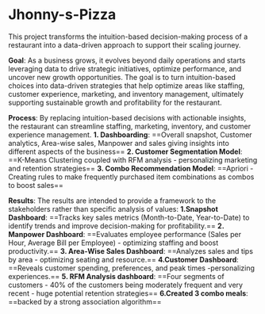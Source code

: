 # Jhonny-s-Pizza
This project transforms the intuition-based decision-making process of a restaurant into a data-driven approach to support their scaling journey.

**Goal**: As a business grows, it evolves beyond daily operations and starts leveraging data to drive strategic initiatives, optimize performance, and uncover new growth opportunities. The goal is to turn intuition-based choices into data-driven strategies that help optimize areas like staffing, customer experience, marketing, and inventory management, ultimately supporting sustainable growth and profitability for the restaurant.

**Process**: By replacing intuition-based decisions with actionable insights, the restaurant can streamline staffing, marketing, inventory, and customer experience management.
**1. Dashboarding**:
==Overall snapshot, Customer analytics, Area-wise sales, Manpower and sales giving insights into different aspects of the business==
**2. Customer Segmentation Model**:
==K-Means Clustering coupled with RFM analysis - personalizing marketing and retention strategies==
**3. Combo Recommendation Model**:
==Apriori - Creating rules to make
frequently purchased item combinations as combos to boost sales==

**Results**: The results are intended to provide a framework to the stakeholders rather than specific analysis of values:
**1.Snapshot Dashboard**:
==Tracks key sales metrics (Month-to-Date, Year-to-Date) to identify trends and improve decision-making for profitability.==
**2. Manpower Dashboard**:
==Evaluates employee performance (Sales per Hour, Average Bill per Employee) - optimizing staffing and boost productivity.==
**3. Area-Wise Sales Dashboard**: ==Analyzes sales and tips by area - optimizing seating and resource.==
**4.Customer Dashboard**:
==Reveals customer spending, preferences, and peak times -personalizing experiences.==
**5. RFM Analysis dashboard**:
==Four segments of customers - 40% of the customers being moderately frequent and very recent - huge potential retention strategies==
**6.Created 3 combo meals**:
==backed by a strong association algorithm==

